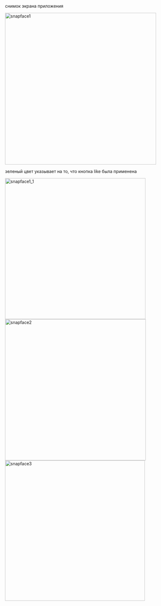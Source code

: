 снимок экрана приложения

<img width="498" alt="snapface1" src="https://github.com/biro224/SnapFace/assets/103885795/c25d07ab-8cce-4bb0-882b-78966be3b9d0">

зеленый цвет указывает на то, что кнопка like была применена

<img width="463" alt="snapface1_1" src="https://github.com/biro224/SnapFace/assets/103885795/15e6d429-691e-4de5-8b90-5643d1b421b1">

<img width="464" alt="snapface2" src="https://github.com/biro224/SnapFace/assets/103885795/33bc884d-0e27-42a9-9554-113a408879be">

<img width="461" alt="snapface3" src="https://github.com/biro224/SnapFace/assets/103885795/06be3097-d76c-4489-aad2-841c7785fbb4">
